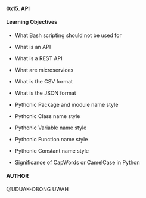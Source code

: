 #### 0x15. API

#### Learning Objectives

* What Bash scripting should not be used for

* What is an API

* What is a REST API

* What are microservices

* What is the CSV format

* What is the JSON format

* Pythonic Package and module name style

* Pythonic Class name style

* Pythonic Variable name style

* Pythonic Function name style

* Pythonic Constant name style

* Significance of CapWords or CamelCase in Python


#### AUTHOR

@UDUAK-OBONG UWAH

